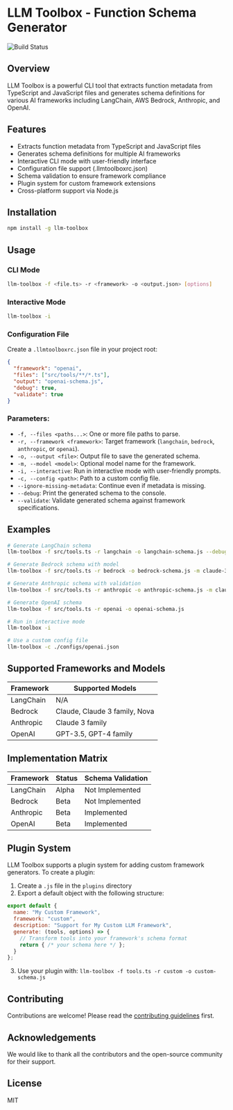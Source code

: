 # LLM Toolbox - Function Schema Generator

![Build Status](https://github.com/cwoolum/LLMToolbox/actions/workflows/push.yml/badge.svg)

## Overview

LLM Toolbox is a powerful CLI tool that extracts function metadata from TypeScript and JavaScript files and generates schema definitions for various AI frameworks including LangChain, AWS Bedrock, Anthropic, and OpenAI.

## Features

- Extracts function metadata from TypeScript and JavaScript files
- Generates schema definitions for multiple AI frameworks
- Interactive CLI mode with user-friendly interface
- Configuration file support (.llmtoolboxrc.json)
- Schema validation to ensure framework compliance
- Plugin system for custom framework extensions
- Cross-platform support via Node.js

## Installation

```sh
npm install -g llm-toolbox
```

## Usage

### CLI Mode
```sh
llm-toolbox -f <file.ts> -r <framework> -o <output.json> [options]
```

### Interactive Mode
```sh
llm-toolbox -i
```

### Configuration File
Create a `.llmtoolboxrc.json` file in your project root:
```json
{
  "framework": "openai",
  "files": ["src/tools/**/*.ts"],
  "output": "openai-schema.js",
  "debug": true,
  "validate": true
}
```

### Parameters:

- `-f, --files <paths...>`: One or more file paths to parse.
- `-r, --framework <framework>`: Target framework (`langchain`, `bedrock`, `anthropic`, or `openai`).
- `-o, --output <file>`: Output file to save the generated schema.
- `-m, --model <model>`: Optional model name for the framework.
- `-i, --interactive`: Run in interactive mode with user-friendly prompts.
- `-c, --config <path>`: Path to a custom config file.
- `--ignore-missing-metadata`: Continue even if metadata is missing.
- `--debug`: Print the generated schema to the console.
- `--validate`: Validate generated schema against framework specifications.

## Examples

```sh
# Generate LangChain schema
llm-toolbox -f src/tools.ts -r langchain -o langchain-schema.js --debug

# Generate Bedrock schema with model
llm-toolbox -f src/tools.ts -r bedrock -o bedrock-schema.js -m claude-3-sonnet

# Generate Anthropic schema with validation
llm-toolbox -f src/tools.ts -r anthropic -o anthropic-schema.js -m claude-3-opus-20240229 --validate

# Generate OpenAI schema
llm-toolbox -f src/tools.ts -r openai -o openai-schema.js

# Run in interactive mode
llm-toolbox -i

# Use a custom config file
llm-toolbox -c ./configs/openai.json
```

## Supported Frameworks and Models

| Framework | Supported Models |
| --------- | ---------------- |
| LangChain | N/A              |
| Bedrock   | Claude, Claude 3 family, Nova |
| Anthropic | Claude 3 family  |
| OpenAI    | GPT-3.5, GPT-4 family |

## Implementation Matrix

| Framework | Status      | Schema Validation |
| --------- | ----------- | ---------------- |
| LangChain | Alpha       | Not Implemented  |
| Bedrock   | Beta        | Not Implemented  |
| Anthropic | Beta        | Implemented      |
| OpenAI    | Beta        | Implemented      |

## Plugin System

LLM Toolbox supports a plugin system for adding custom framework generators. To create a plugin:

1. Create a `.js` file in the `plugins` directory
2. Export a default object with the following structure:

```js
export default {
  name: "My Custom Framework",
  framework: "custom",
  description: "Support for My Custom LLM Framework",
  generate: (tools, options) => {
    // Transform tools into your framework's schema format
    return { /* your schema here */ };
  }
};
```

3. Use your plugin with: `llm-toolbox -f tools.ts -r custom -o custom-schema.js`

## Contributing

Contributions are welcome! Please read the [contributing guidelines](CONTRIBUTING.md) first.

## Acknowledgements

We would like to thank all the contributors and the open-source community for their support.

## License

MIT
